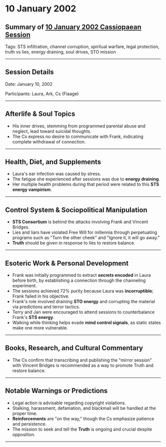 # 10 January 2002

## Summary of [10 January 2002 Cassiopaean Session](https://cassiopaea.org/forum/threads/session-10-january-2002.18684/)

Tags: STS infiltration, channel corruption, spiritual warfare, legal protection, truth vs lies, energy draining, soul drives, STO mission

---

## Session Details

Date: January 10, 2002

Participants: Laura, Ark, Cs (Fiaage)

---

## Afterlife & Soul Topics

- His inner drives, stemming from programmed parental abuse and neglect, lead toward suicidal thoughts.
- The Cs express no desire to communicate with Frank, indicating complete withdrawal of connection.

---

## Health, Diet, and Supplements

- Laura's ear infection was caused by stress.
- The fatigue she experienced after sessions was due to **energy draining**.
- Her multiple health problems during that period were related to this **STS energy vampirism**.

---

## Control System & Sociopolitical Manipulation

- **STS Consortium** is behind the attacks involving Frank and Vincent Bridges.
- Lies and liars have violated Free Will for millennia through perpetuating programs such as "Turn the other cheek" and "Ignore it, it will go away."
- **Truth** should be given in response to lies to restore balance.

---

## Esoteric Work & Personal Development

- Frank was initially programmed to extract **secrets encoded** in Laura before birth, by establishing a connection through the channeling experiment.
- The sessions achieved 72% purity because Laura was **incorruptible**; Frank failed in his objective.
- Frank's role involved draining **STO energy** and corrupting the material via predictions and terror tactics.
- Terry and Jan were encouraged to attend sessions to counterbalance Frank's **STS energy**.
- Walking while thinking helps evade **mind control signals**, as static states make one more vulnerable.

---

## Books, Research, and Cultural Commentary

- The Cs confirm that transcribing and publishing the "mirror session" with Vincent Bridges is recommended as a way to promote Truth and restore balance.

---

## Notable Warnings or Predictions

- Legal action is advisable regarding copyright violations.
- Stalking, harassment, defamation, and blackmail will be handled at the proper time.
- **Reinforcements** are "on the way," though the Cs emphasize patience and persistence.
- The mission to seek and tell the **Truth** is ongoing and crucial despite opposition.

---

